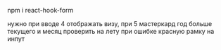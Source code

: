 npm i react-hook-form

нужно при вводе 4 отображать визу, при 5 мастеркард
год больше текущего и месяц проверить на лету
при ошибке красную рамку на инпут